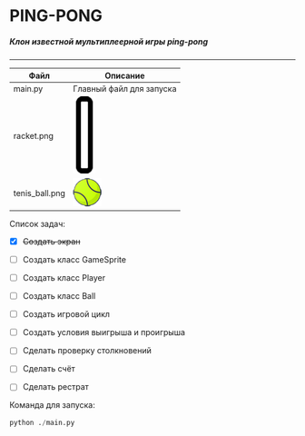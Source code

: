 # PING-PONG

##### Клон известной мультиплеерной игры ping-pong
---

| Файл | Описание |
|---   |---       |
| main.py | Главный файл для запуска |
| racket.png | ![Картинка](racket.png "Спрайт Ракетки") |
| tenis_ball.png | ![Картинка](tenis_ball.png "Спрайт мяча") |




Список задач:
- [x] ~~Создать экран~~
- [ ] Создать класс GameSprite
- [ ] Создать класс Player
- [ ] Создать класс Ball
- [ ] Создать игровой цикл
- [ ] Создать условия выигрыша и проигрыша
- [ ] Сделать проверку столкновений
- [ ] Сделать счёт
- [ ] Сделать рестрат


Команда для запуска:
```python
python ./main.py
```
